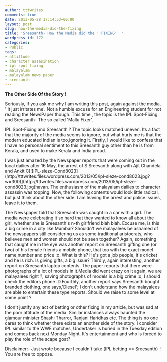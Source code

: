 ```yaml
---
author: tttwrites
comments: true
date: 2013-05-28 17:14:53+00:00
layout: post
slug: how-the-media-did-the-fixing
title: 'Sreesanth- How the Media did the ''FIXING'' '
wordpress_id: 172
categories:
- Public
tags:
- attittude
- character assasination
- ipl spot fixing
- malayalam
- malayalam news paper
- sreesanth
---
```


**The Other Side Of the Story !**

Seriously, If you ask me why I am writing this post, again against the media, ' It just irritates me'. Not a humble excuse for an Engineering student for not reading the NewsPaper though. This time , the topic is the IPL Spot-Fixing and Sreesanth- The so called 'Mallu Fixer'.

IPL Spot-Fixing and Sreesanth ? The topic looks matched uneven. Its a fact that the majority of the media seems to ignore, but what hurts me is that the modern educated Indian is too,ignoring it. Firstly, I would like to confess that I have no personal sentiment to this Sreesanth guy other than he is from Kerala, and used to make Kerala and India proud.

<!-- more -->I was just amazed by the Newspaper reports that were coming out in the local dailies after 16 May, the arrest of S Sreesanth along with Ajit Chandela and Ankit C[![IPL-sleze-Cond8023](http://tttwrites.files.wordpress.com/2013/05/ipl-sleze-cond8023.jpg?w=300)](http://tttwrites.files.wordpress.com/2013/05/ipl-sleze-cond8023.jpg)havan. The enthusiasm of the malayalam dailies to character assassin was topping. Now, the following contents would look little radical, but just think about the other side. I am leaving the arrest and police issues, leave it to them.

The Newspaper told that Sreesanth was caught in a car with a girl. The media were celebrating it so hard that they wanted to know all about the girl, whether she is Sreesanth's n-th girlfriend blah blah. Excuse me, is this a big crime in a city like Mumbai? Shouldn't we malayalees be ashamed of the newspapers still considering us as some traditional aristocrats, who believes men and women should not be seen together? Again, something that caught me in the eye was another report on Sreesanth gifting one (or two) of his female friends a mobile phone, that too with the exact model name,number and price :o. What is this? He's got a job people, it's cricket and he is rich. Is giving gifts, a big issue? Thirdly, again interesting, another report on Sreesanth laptop contents. The paper reports that there were photographs of a lot of models in it.Media did went crazy on it again, we are malayalees right ?, saving photographs of models is a big crime :o, I should check the editors phone :D.Fourthly, another report says Sreesanth bought branded clothing, one says,'Diesel'; I don't understand how the malayalees are able to entertain these type reports. Should we raise to some level at some point ?

I don't justify any act of betting or other fixing in my article, but was sad at the poor attitude of the media. Similar instances always haunted the glamour minister Shashi Tharror, Ranjani Haridhas etc. The thing is no one cares to think whether there exists an another side of the story. I consider IPL similar to the WWE matches, Undertaker is buried in the Tuesday edition and comes back next Monday Night. It's entertainment and who is forced to play the role of the scape goat?

Disclaimer:- Just wrote because I couldn't take (IPL betting == Sreesanth)  ! You are free to oppose.
